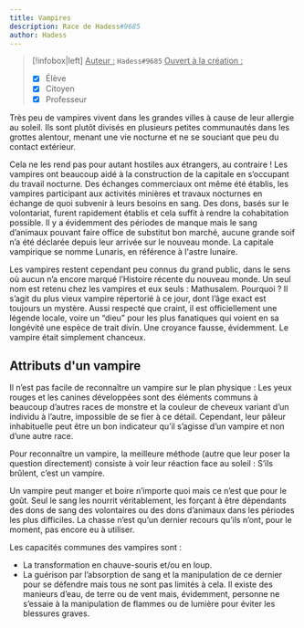 ```yaml
---
title: Vampires
description: Race de Hadess#9685
author: Hadess
---
```

> [!infobox|left]
> <u>Auteur :</u> `Hadess#9685`
> <u>Ouvert à la création :</u>
> - [x] Élève
> - [x] Citoyen
> - [x] Professeur

Très peu de vampires vivent dans les grandes villes à cause de leur allergie au soleil. Ils sont plutôt divisés en plusieurs petites communautés dans les grottes alentour, menant une vie nocturne et ne se souciant que peu du contact extérieur. 

Cela ne les rend pas pour autant hostiles aux étrangers, au contraire ! Les vampires ont beaucoup aidé à la construction de la capitale en s’occupant du travail nocturne. Des échanges commerciaux ont même été établis, les vampires participant aux activités minières et travaux nocturnes en échange de quoi subvenir à leurs besoins en sang. Des dons, basés sur le volontariat, furent rapidement établis et cela suffit à rendre la cohabitation possible. Il y a évidemment des périodes de manque mais le sang d’animaux pouvant faire office de substitut bon marché, aucune grande soif n’a été déclarée depuis leur arrivée sur le nouveau monde. La capitale vampirique se nomme Lunaris, en référence à l'astre lunaire.

Les vampires restent cependant peu connus du grand public, dans le sens où aucun n’a encore marqué l’Histoire récente du nouveau monde. Un seul nom est retenu chez les vampires et eux seuls : Mathusalem. Pourquoi ? Il s’agit du plus vieux vampire répertorié à ce jour, dont l’âge exact est toujours un mystère. Aussi respecté que craint, il est officiellement une légende locale, voire un “dieu” pour les plus fanatiques qui voient en sa longévité une espèce de trait divin. Une croyance fausse, évidemment. Le vampire était simplement chanceux.

## Attributs d'un vampire

Il n’est pas facile de reconnaître un vampire sur le plan physique : Les yeux rouges et les canines développées sont des éléments communs à beaucoup d’autres races de monstre et la couleur de cheveux variant d’un individu à l’autre, impossible de se fier à ce détail. Cependant, leur pâleur inhabituelle peut être un bon indicateur qu’il s’agisse d’un vampire et non d’une autre race.

Pour reconnaître un vampire, la meilleure méthode (autre que leur poser la question directement) consiste à voir leur réaction face au soleil : S’ils brûlent, c’est un vampire.

Un vampire peut manger et boire n’importe quoi mais ce n’est que pour le goût. Seul le sang les nourrit véritablement, les forçant à être dépendants des dons de sang des volontaires ou des dons d’animaux dans les périodes les plus difficiles. La chasse n’est qu’un dernier recours qu’ils n’ont, pour le moment, pas encore eu à utiliser.

Les capacités communes des vampires sont :
- La transformation en chauve-souris et/ou en loup.
- La guérison par l’absorption de sang et la manipulation de ce dernier pour se défendre mais tous ne sont pas limités à cela.
	Il existe des manieurs d’eau, de terre ou de vent mais, évidemment, personne ne s’essaie à la manipulation de flammes ou de lumière pour éviter les blessures graves.
